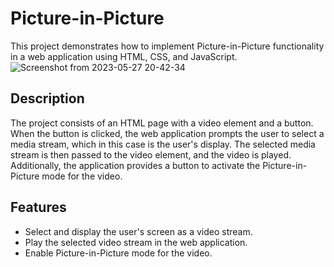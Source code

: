 # Picture-in-Picture
This project demonstrates how to implement Picture-in-Picture functionality in a web application using HTML, CSS, and JavaScript.
![Screenshot from 2023-05-27 20-42-34](https://github.com/SoloDraco/Picture-in-Picture/assets/99818483/875ce0bb-12bb-4797-86c9-9bd5d8238866)

## Description
The project consists of an HTML page with a video element and a button. When the button is clicked, the web application prompts the user to select a media stream, which in this case is the user's display. The selected media stream is then passed to the video element, and the video is played. Additionally, the application provides a button to activate the Picture-in-Picture mode for the video.

## Features
- Select and display the user's screen as a video stream.
- Play the selected video stream in the web application.
- Enable Picture-in-Picture mode for the video.
